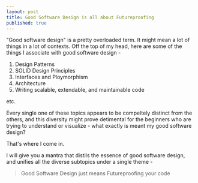 ```yaml
---
layout: post
title: Good Software Design is all about Futureproofing
published: true
---
```


"Good software design" is a pretty overloaded term. It might mean a lot of things in a lot of contexts. Off the top of my head, here are some of the things I associate with good software design - 

1. Design Patterns
2. SOLID Design Principles
3. Interfaces and Ploymorphism
4. Architecture
5. Writing scalable, extendable, and maintainable code

etc.

Every single one of these topics appears to be compeltely distinct from the others, and this diversity might prove detimental for the beginners who are trying to understand or visualize -  what exactly is meant my good software design?

That's where I come in.

I will give you a mantra that distils the essence of good software design, and unifies all the diverse subtopics under a single theme - 

> Good Software Design just means Futureproofing your code

